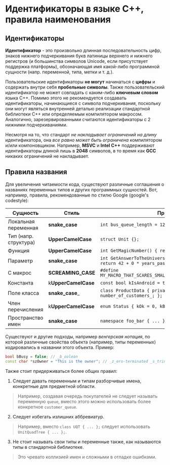 # Идентификаторы в языке С++, правила наименования

## Идентификаторы

**Идентификатор** - это произвольно длинная последовательность цифр, знаков нижнего подчеркивания букв латиницы верхнего и нижнего регистров (и большинства символов Unicode, если присутствует поддержка платформы), обозначающая имя какой-либо программной сущности (напр. переменной, типа, метки и т. д.).

Пользовательские идентификаторы **не могут** начинаться с **цифры** и содержать внутри себя **пробельные символы**. Также пользовательский идентификатор не может совпадать с каким-либо **ключевым словом** языка С++. Помимо этого не рекомендуется создавать идентификаторы, начинающиеся с символа подчеркивания, поскольку они могут являться внутренней деталью реализации стандартной библиотеки С++ или определяемым компилятором макросом. Аналогично, зарезервированными считаются идентификаторы с 2 нижними подчеркиваниями.

Несмотря на то, что стандарт *не накладывает ограничений на длину* идентификатора, она *все равно может быть ограничена* компилятором и/или компоновщиком. Например, **MSVC** и **Intel C++** поддерживают идентификаторы длиной лишь в **2048** символов, в то время как **GCC** никаких ограничений не накладывает.

## Правила названия

Для увеличения читаемости кода, существуют различные соглашения о названиях переменных типов и других программных сущностей.
Вот, например, правила, рекомендованные по стилю Google (google's codestyle):

| Сущность              | Стиль               | Пример                                                                           |
| --------------------- | ------------------- | -------------------------------------------------------------------------------- |
| Локальная переменная  | **snake_case**      | `int bus_queue_length = 12;`                                                     |
| Тип (напр. структура) | **UpperCamelCase**  | `struct Unit {};`                                                                |
| Функция               | **UpperCamelCase**  | `int GetMagicNumber() { return 69; }`                                            |
| Параметр              | **snake_case**      | `int GetAnswerToTheUniverse(int years_passed) { return 42 + 0 * years_passed; }` |
| С макрос              | **SCREAMING_CASE**  | `#define MY_MACRO_THAT_SCARES_SMALL_CHILDREN_AND_ADULTS_ALIKE`                   |
| Константа             | k**UpperCamelCase** | `const bool kIsAndroid = true;`                                                  |
| Поле класса           | **snake_case**_     | `class ProductData { private: int number_of_customers_; };`                      |
| Член перечисления     | k**UpperCamelCase** | `enum Status { kOk = 0, kBadAlloc, kRuntimeError };`                             |
| Пространство имен     | **snake_case**      | `namespace foo_bar { ... }`                                                      |

Существуют и другие подходы, например *венгерская нотация*, по которой различные свойства объекта (например, типы переменных) кодировались в названии этого объекта. Пример:
```cpp
bool bBusy = false; // _b_oolean
const char *szOwner = "This is the owner"; // _z_ero-terminated _s_tring
```

Также стоит придерживаться более общих правил:

1) Следует давать переменным и типам разборчивые имена, конкретные для предметной области.

> Например, создавая очередь покупателей не следует называть переменную `queue`, вместо этого можно использовать более конкретное `customer_queue`.

2) Следует избегать излишних аббревиатур.

> Например, вместо `class UQT { ... };` следует использовать `UnitQuadTree { ... };`.

3) Не стоит называть свои типы и переменные также, как называются типы в стандартной библиотеке.

> Это чревато коллизией имен и сложными в отладке ошибками.